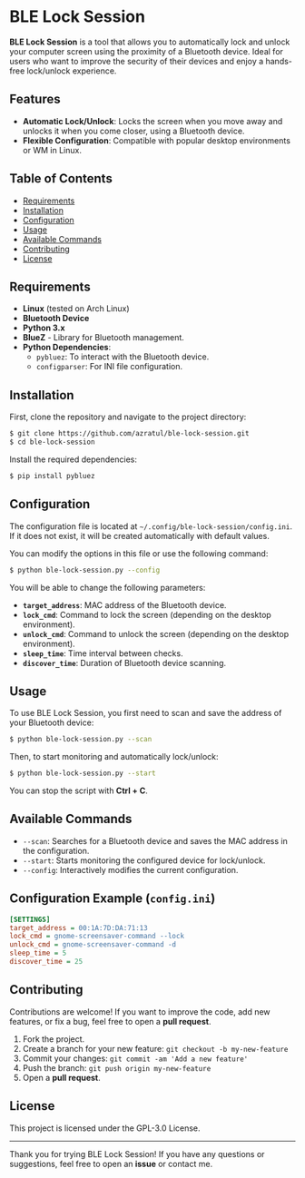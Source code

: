 # BLE Lock Session

**BLE Lock Session** is a tool that allows you to automatically lock and unlock your computer screen using the proximity of a Bluetooth device. Ideal for users who want to improve the security of their devices and enjoy a hands-free lock/unlock experience.

## Features

- **Automatic Lock/Unlock**: Locks the screen when you move away and unlocks it when you come closer, using a Bluetooth device.
- **Flexible Configuration**: Compatible with popular desktop environments or WM in Linux.

## Table of Contents
- [Requirements](#requirements)
- [Installation](#installation)
- [Configuration](#configuration)
- [Usage](#usage)
- [Available Commands](#available-commands)
- [Contributing](#contributing)
- [License](#license)

## Requirements

- **Linux** (tested on Arch Linux)
- **Bluetooth Device**
- **Python 3.x**
- **BlueZ** - Library for Bluetooth management.
- **Python Dependencies**:
  - `pybluez`: To interact with the Bluetooth device.
  - `configparser`: For INI file configuration.

## Installation

First, clone the repository and navigate to the project directory:

```bash
$ git clone https://github.com/azratul/ble-lock-session.git
$ cd ble-lock-session
```

Install the required dependencies:

```bash
$ pip install pybluez
```

## Configuration

The configuration file is located at `~/.config/ble-lock-session/config.ini`. If it does not exist, it will be created automatically with default values.

You can modify the options in this file or use the following command:

```bash
$ python ble-lock-session.py --config
```

You will be able to change the following parameters:
- **`target_address`**: MAC address of the Bluetooth device.
- **`lock_cmd`**: Command to lock the screen (depending on the desktop environment).
- **`unlock_cmd`**: Command to unlock the screen (depending on the desktop environment).
- **`sleep_time`**: Time interval between checks.
- **`discover_time`**: Duration of Bluetooth device scanning.

## Usage

To use BLE Lock Session, you first need to scan and save the address of your Bluetooth device:

```bash
$ python ble-lock-session.py --scan
```

Then, to start monitoring and automatically lock/unlock:

```bash
$ python ble-lock-session.py --start
```

You can stop the script with **Ctrl + C**.

## Available Commands

- `--scan`: Searches for a Bluetooth device and saves the MAC address in the configuration.
- `--start`: Starts monitoring the configured device for lock/unlock.
- `--config`: Interactively modifies the current configuration.

## Configuration Example (`config.ini`)

```ini
[SETTINGS]
target_address = 00:1A:7D:DA:71:13
lock_cmd = gnome-screensaver-command --lock
unlock_cmd = gnome-screensaver-command -d
sleep_time = 5
discover_time = 25
```

## Contributing

Contributions are welcome! If you want to improve the code, add new features, or fix a bug, feel free to open a **pull request**.

1. Fork the project.
2. Create a branch for your new feature: `git checkout -b my-new-feature`
3. Commit your changes: `git commit -am 'Add a new feature'`
4. Push the branch: `git push origin my-new-feature`
5. Open a **pull request**.

## License

This project is licensed under the GPL-3.0 License.

---

Thank you for trying BLE Lock Session! If you have any questions or suggestions, feel free to open an **issue** or contact me.
